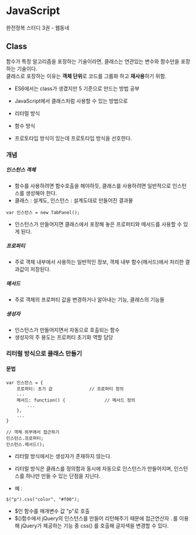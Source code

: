 # JavaScript
완전정복 스터디 3권 - 웹동네 

## Class 
함수가 특정 알고리즘을 포장하는 기술이라면, 클래스는 연관있는 변수와 함수만을 포장하는 기술이다. <br>
클래스로 포장하는 이유는 **객체 단위**로 코드를 그룹화 하고 **재사용**하기 위함. 

- ES6에서는 class가 생겼지만 5 기준으로 만드는 방법 공부 

- JavaScript에서 클래스처럼 사용할 수 있는 방법으로 
 - 리터럴 방식 
 - 함수 방식
 - 프로토타입 방식이 있는데 프로토타입 방식을 선호한다. 

### 개념 

##### 인스턴스 겍체
- 함수를 사용하려면 함수호출을 해야하듯, 클래스를 사용하려면 일반적으로 인스턴스를 생성해야 한다. 
- 클래스 : 설계도, 인스턴스 : 설계도대로 만들어진 결과물 

```
var 인스턴스 = new TabPanel();
``` 

- 인스턴스가 만들어지면 클래스에서 포장해 놓은 프로퍼티와 메서드를 사용할 수 있게 된다. 

##### 프로퍼티 
- 주로 객체 내부에서 사용하는 일반적인 정보, 객체 내부 함수(메서드)에서 처리한 결과값이 저장된다. 

##### 메서드
- 주로 객체의 프로퍼티 값을 변경하거나 알아내는 기능, 클래스의 기능들 

##### 생성자
- 인스턴스가 만들어지면서 자동으로 호출되는 함수
- 생성자의 주 용도는 프로퍼티 초기화 역할 담당 

### 리터럴 방식으로 클래스 만들기 

#### 문법

```
var 인스턴스 = {
	프로퍼티: 초기 값 				// 프로퍼티 정의
	...
	메서드: function() {				// 메서드 정의
		...
	},
	...
}

// 객체 외부에서 접근하기 
인스턴스.프로퍼티;
인스턴스.메서드();
```

- 리터럴 방식에서는 생성자가 존재하지 않는다. 
- 리터럴 방식은 클래스를 정의함과 동시에 자동으로 인스턴스가 만들어지며, 인스턴스를 하나만 만들 수 있는 단점을 지닌다. 


- 예 :  
 ```
 $("p").css("color", "#f00");
 ```
 - $인 함수를 매개변수 값 "p"로 호출
 - $()함수에서 jQuery의 인스턴스를 만들어 리턴해주기 때문에 접근연산자 `.`를 이용해 jQuery가 제공하는 기능 중 css() 를 호출해 글자색을 변경할 수 있다. 